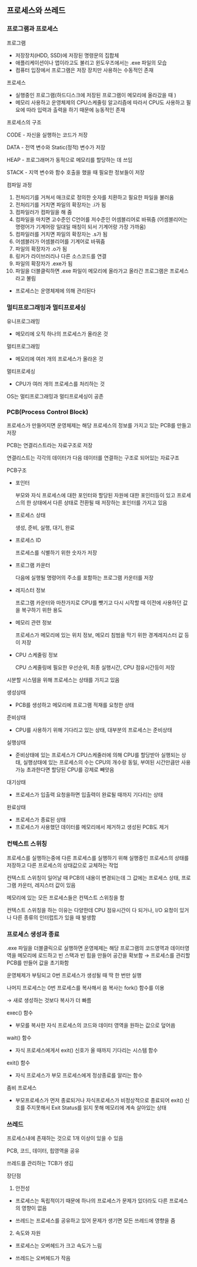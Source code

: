 ## 프로세스와 쓰레드

### 프로그램과 프로세스

프로그램

- 저장장치(HDD, SSD)에 저장된 명령문의 집합체
- 애플리케이션이나 앱이라고도 불리고 윈도우즈에서는 .exe 파일의 모습
- 컴퓨터 입장에서 프로그램은 저장 장치만 사용하는 수동적인 존재

프로세스

- 실행중인 프로그램(하드디스크에 저장된 프로그램이 메모리에 올라갔을 때 )
- 메모리 사용하고 운영체제의 CPU스케줄링 알고리즘에 따라서 CPU도 사용하고 필요에 따라 입력과 출력을 하기 때문에 능동적인 존재

프로세스의 구조

CODE - 자신을 실행하는 코드가 저장

DATA - 전역 변수와 Static(정적) 변수가 저장

HEAP - 프로그래머가 동적으로 메모리를 할당하는 데 쓰임

STACK - 지역 변수와 함수 호출을 했을 때 필요한 정보들이 저장

컴파일 과정

1. 전처리기를 거쳐서 매크로로 정의한 숫자를 치환하고 필요한 파일을 불러옴
2. 전처리기를 거치면 파일의 확장자는 .i가 됨
3. 컴파일러가 컴파일을 해 줌
4. 컴파일을 마치면 고수준인 C언어를 저수준인 어셈블리어로 바꿔줌 (어셈블리어는 명령어가 기계어랑 일대일 매칭이 되서 기계어랑 가장 가까움)
5. 컴파일러를 거치면 파일의 확장자는 .s가 됨
6. 어셈블러가 어셈블리어를 기계어로 바꿔줌
7. 파일의 확장자가 .o가 됨
8. 링커가 라이브러리나 다른 소스코드를 연결
9. 파일의 확장자가 .exe가 됨
10. 파일을 더블클릭하면 .exe 파일이 메모리에 올라가고 올라간 프로그램은 프로세스라고 불림

- 프로세스는 운영체제에 의해 관리된다

### 멀티프로그래밍과 멀티프로세싱

유니프로그래밍

- 메모리에 오직 하나의 프로세스가 올라온 것

멀티프로그래밍

- 메모리에 여러 개의 프로세스가 올라온 것

멀티프로세싱

- CPU가 여러 개의 프로세스를 처리하는 것

OS는 멀티프로그래밍과 멀티프로세싱이 공존

### PCB(Process Control Block)

프로세스가 만들어지면 운영체제는 해당 프로세스의 정보를 가지고 있는 PCB를 만들고 저장 

PCB는 연결리스트라는 자료구조로 저장

연결리스트는 각각의 데이터가 다음 데이터를 연결하는 구조로 되어있는 자료구조

PCB구조

- 포인터
    
    부모와 자식 프로세스에 대한 포인터와 할당된 자원에 대한 포인터등이 있고 프로세스의 한 상태에서 다른 상태로 전환될 때 저장하는 포인터를 가지고 있음
    
- 프로세스 상태
    
     생성, 준비, 실행, 대기, 완료
    
- 프로세스 ID
    
    프로세스를 식별하기 위한 숫자가 저장
    
- 프로그램 카운터
    
    다음에 실행될 명령어의 주소를 포함하는 프로그램 카운터를 저장
    
- 레지스터 정보
    
    프로그램 카운터와 마찬가지로 CPU를 뺏기고 다시 시작할 때 이전에 사용하던 값을 복구하기 위한 용도
    
- 메모리 관련 정보
    
    프로세스가 메모리에 있는 위치 정보, 메모리 침범을 막기 위한 경계레지스터 값 등이 저장
    
- CPU 스케줄링 정보
    
    CPU 스케줄링에 필요한 우선순위, 최종 실행시간, CPU 점유시간등이 저장
    

시분할 시스템을 위해 프로세스는 상태를 가지고 있음

생성상태

- PCB를 생성하고 메모리에 프로그램 적재를 요청한 상태

준비상태

- CPU를 사용하기 위해 기다리고 있는 상태, 대부분의 프로세스는 준비상태

실행상태

- 준비상태에 있는 프로세스가 CPU스케줄러에 의해 CPU를 할당받아 실행되는 상태, 실행상태에 있는 프로세스의 수는 CPU의 개수랑 동일, 부여된 시간만큼만 사용 가능 초과한다면 할당된 CPU를 강제로 빼앗음

대기상태

- 프로세스가 입출력 요청을하면 입출력이 완료될 때까지 기다리는 상태

완료상태

- 프로세스가 종료된 상태
- 프로세스가 사용했던 데이터를 메모리에서 제거하고 생성된 PCB도 제거

### 컨텍스트 스위칭

프로세스를 실행하는중에 다른 프로세스를 실행하기 위해 실행중인 프로세스의 상태를 저장하고 다른 프로세스의 상태값으로 교체하는 작업

컨텍스트 스위칭이 일어날 때 PCB의 내용이 변경되는데 그 값에는 프로세스 상태, 프로그램 카운터, 레지스터 값이 있음

메모리에 있는 모든 프로세스들은 컨텍스트 스위칭을 함

컨텍스트 스위칭을 하는 이유는 다양한데 CPU 점유시간이 다 되거나, I/O 요청이 있거나 다른 종류의 인터럽트가 있을 때 발생함

### 프로세스 생성과 종료

.exe 파일을 더블클릭으로 실행하면 운영체제는 해당 프로그램의 코드영역과 데이터영역을 메모리에 로드하고 빈 스택과 빈 힙을 만들어 공간을 확보함 → 프로세스를 관리할 PCB를 만들어 값을 초기화함

운영체제가 부팅되고 0번 프로세스가 생성될 때 딱 한 번만 실행

나머지 프로세스는 0번 프로세스를 복사해서 씀 복사는 fork() 함수를 이용

→ 새로 생성하는 것보다 복사가 더 빠름

exec() 함수
- 부모를 복사한 자식 프로세스의 코드와 데이터 영역을 원하는 값으로 덮어씀

wait() 함수
- 자식 프로세스에게서 exit() 신호가 올 때까지 기다리는 시스템 함수

exit() 함수
- 자식 프로세스가 부모 프로세스에게 정상종료를 알리는 함수

좀비 프로세스
- 부모프로세스가 먼저 종료되거나 자식프로세스가 비정상적으로 종료되어 exit() 신호를 주지못해서 Exit Status를 읽지 못해 메모리에 계속 살아있는 상태

### 쓰레드

프로세스내에 존재하는 것으로 1개 이상이 있을 수 있음

PCB, 코드, 데이터, 힙영역을 공유

쓰레드를 관리하는 TCB가 생김

장단점

1. 안전성

 - 프로세스는 독립적이기 때문에 하나의 프로세스가 문제가 있더라도 다른 프로세스의 영향이 없음

 - 쓰레드는 프로세스를 공유하고 있어 문제가 생기면 모든 쓰레드에 영향을 줌

2. 속도와 자원

- 프로세스는 오버헤드가 크고 속도가 느림

- 쓰레드는 오버헤드가 작음